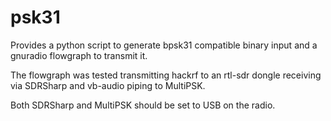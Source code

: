 # psk31
Provides a python script to generate bpsk31 compatible binary input and a gnuradio flowgraph to transmit it.

The flowgraph was tested transmitting hackrf to an rtl-sdr dongle receiving via SDRSharp and vb-audio piping to MultiPSK.

Both SDRSharp and MultiPSK should be set to USB on the radio.
